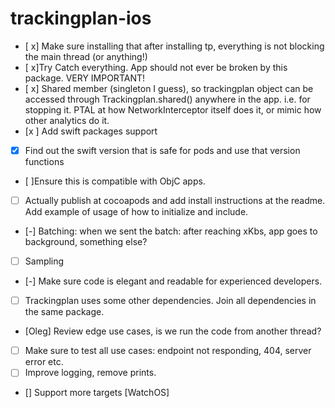 # trackingplan-ios

- [ x] Make sure installing that after installing tp, everything is not blocking the main thread (or anything!)
- [ x]Try Catch everything. App should not ever be broken by this package. VERY IMPORTANT!
- [ x] Shared member (singleton I guess), so trackingplan object can be accessed through Trackingplan.shared() anywhere in the app. i.e. for stopping it. PTAL at how NetworkInterceptor itself does it, or mimic how other analytics do it.
- [x ] Add swift packages support
- [x] Find out the swift version that is safe for pods and use that version functions
- [ ]Ensure this is compatible with ObjC apps.
- [ ] Actually publish at cocoapods and add install instructions at the readme. Add example of usage of how to initialize and include.
- [-] Batching: when we sent the batch: after reaching xKbs, app goes to background, something else?
- [ ] Sampling
- [-] Make sure code is elegant and readable for experienced developers.
- [ ] Trackingplan uses some other dependencies. Join all dependencies in the same package.
- [Oleg] Review edge use cases, is we run the code from another thread?
- [ ] Make sure to test all use cases: endpoint not responding, 404, server error etc.
- [ ] Improve logging, remove prints.
- [] Support more targets [WatchOS]
